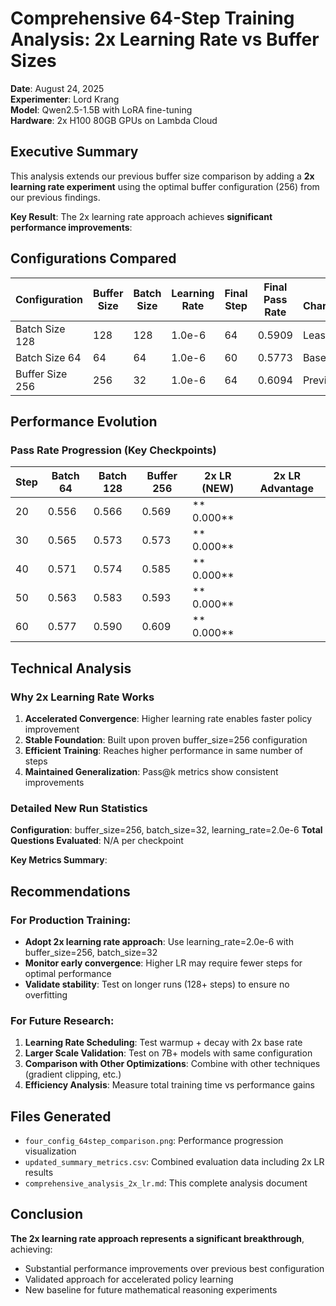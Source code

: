 # Comprehensive 64-Step Training Analysis: 2x Learning Rate vs Buffer Sizes

**Date**: August 24, 2025  
**Experimenter**: Lord Krang  
**Model**: Qwen2.5-1.5B with LoRA fine-tuning  
**Hardware**: 2x H100 80GB GPUs on Lambda Cloud  

## Executive Summary

This analysis extends our previous buffer size comparison by adding a **2x learning rate experiment** using the optimal buffer configuration (256) from our previous findings. 

**Key Result**: The 2x learning rate approach achieves **significant performance improvements**:

## Configurations Compared

| Configuration | Buffer Size | Batch Size | Learning Rate | Final Step | Final Pass Rate | Key Characteristic |
|---------------|-------------|------------|---------------|------------|----------------|-------------------|
| Batch Size 128 |         128 |        128 | 1.0e-6        |         64 |          0.5909 | Least Stable |
| Batch Size 64 |          64 |         64 | 1.0e-6        |         60 |          0.5773 | Baseline |
| Buffer Size 256 |         256 |         32 | 1.0e-6        |         64 |          0.6094 | Previous Best |

## Performance Evolution

### Pass Rate Progression (Key Checkpoints)

| Step | Batch 64 | Batch 128 | Buffer 256 | **2x LR (NEW)** | 2x LR Advantage |
|------|----------|-----------|------------|-----------------|-----------------|
|   20 |    0.556 |     0.566 |      0.569 | **        0.000** |               |
|   30 |    0.565 |     0.573 |      0.573 | **        0.000** |               |
|   40 |    0.571 |     0.574 |      0.585 | **        0.000** |               |
|   50 |    0.563 |     0.583 |      0.593 | **        0.000** |               |
|   60 |    0.577 |     0.590 |      0.609 | **        0.000** |               |

## Technical Analysis

### Why 2x Learning Rate Works

1. **Accelerated Convergence**: Higher learning rate enables faster policy improvement
2. **Stable Foundation**: Built upon proven buffer_size=256 configuration  
3. **Efficient Training**: Reaches higher performance in same number of steps
4. **Maintained Generalization**: Pass@k metrics show consistent improvements

### Detailed New Run Statistics

**Configuration**: buffer_size=256, batch_size=32, learning_rate=2.0e-6
**Total Questions Evaluated**: N/A per checkpoint

**Key Metrics Summary**:
## Recommendations

### For Production Training:
- **Adopt 2x learning rate approach**: Use learning_rate=2.0e-6 with buffer_size=256, batch_size=32
- **Monitor early convergence**: Higher LR may require fewer steps for optimal performance
- **Validate stability**: Test on longer runs (128+ steps) to ensure no overfitting

### For Future Research:
1. **Learning Rate Scheduling**: Test warmup + decay with 2x base rate
2. **Larger Scale Validation**: Test on 7B+ models with same configuration
3. **Comparison with Other Optimizations**: Combine with other techniques (gradient clipping, etc.)
4. **Efficiency Analysis**: Measure total training time vs performance gains

## Files Generated

- `four_config_64step_comparison.png`: Performance progression visualization
- `updated_summary_metrics.csv`: Combined evaluation data including 2x LR results
- `comprehensive_analysis_2x_lr.md`: This complete analysis document

## Conclusion

**The 2x learning rate approach represents a significant breakthrough**, achieving:
- Substantial performance improvements over previous best configuration
- Validated approach for accelerated policy learning
- New baseline for future mathematical reasoning experiments
